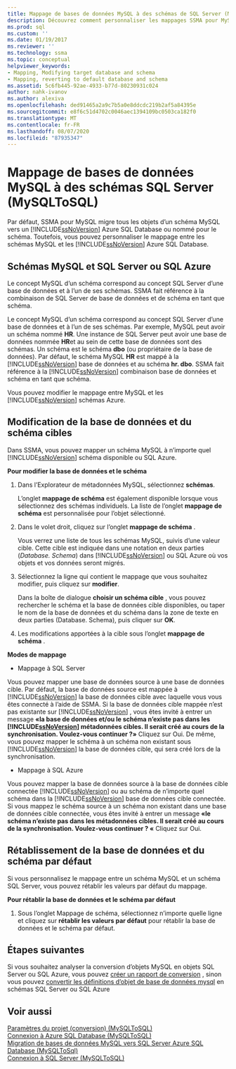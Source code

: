 ```yaml
---
title: Mappage de bases de données MySQL à des schémas de SQL Server (MySQLToSQL) | Microsoft Docs
description: Découvrez comment personnaliser les mappages SSMA pour MySQL entre les schémas MySQL et SQL Server ou Azure SQL Database ou accepter la valeur par défaut.
ms.prod: sql
ms.custom: ''
ms.date: 01/19/2017
ms.reviewer: ''
ms.technology: ssma
ms.topic: conceptual
helpviewer_keywords:
- Mapping, Modifying target database and schema
- Mapping, reverting to default database and schema
ms.assetid: 5c6fb445-92ae-4933-b77d-80230931c024
author: nahk-ivanov
ms.author: alexiva
ms.openlocfilehash: ded91465a2a9c7b5a0e8ddcdc219b2af5a84395e
ms.sourcegitcommit: e8f6c51d4702c0046aec1394109bc0503ca182f0
ms.translationtype: MT
ms.contentlocale: fr-FR
ms.lasthandoff: 08/07/2020
ms.locfileid: "87935347"
---
```

# <a name="mapping-mysql-databases-to-sql-server-schemas-mysqltosql"></a>Mappage de bases de données MySQL à des schémas SQL Server (MySQLToSQL)
Par défaut, SSMA pour MySQL migre tous les objets d’un schéma MySQL vers un [!INCLUDE[ssNoVersion](../../includes/ssnoversion-md.md)] Azure SQL Database ou nommé pour le schéma. Toutefois, vous pouvez personnaliser le mappage entre les schémas MySQL et les [!INCLUDE[ssNoVersion](../../includes/ssnoversion-md.md)] Azure SQL Database.  
  
## <a name="mysql-and-sql-server-or-sql-azure-schemas"></a>Schémas MySQL et SQL Server ou SQL Azure  
Le concept MySQL d’un schéma correspond au concept SQL Server d’une base de données et à l’un de ses schémas. SSMA fait référence à la combinaison de SQL Server de base de données et de schéma en tant que schéma.  
  
Le concept MySQL d’un schéma correspond au concept SQL Server d’une base de données et à l’un de ses schémas. Par exemple, MySQL peut avoir un schéma nommé **HR**. Une instance de SQL Server peut avoir une base de données nommée **HR**et au sein de cette base de données sont des schémas. Un schéma est le schéma **dbo** (ou propriétaire de la base de données). Par défaut, le schéma MySQL **HR** est mappé à la [!INCLUDE[ssNoVersion](../../includes/ssnoversion-md.md)] base de données et au schéma **hr. dbo**. SSMA fait référence à la [!INCLUDE[ssNoVersion](../../includes/ssnoversion-md.md)] combinaison base de données et schéma en tant que schéma.  
  
Vous pouvez modifier le mappage entre MySQL et les [!INCLUDE[ssNoVersion](../../includes/ssnoversion-md.md)] schémas Azure.  
  
## <a name="modifying-the-target-database-and-schema"></a>Modification de la base de données et du schéma cibles  
Dans SSMA, vous pouvez mapper un schéma MySQL à n’importe quel [!INCLUDE[ssNoVersion](../../includes/ssnoversion-md.md)] schéma disponible ou SQL Azure.  
  
**Pour modifier la base de données et le schéma**  
  
1.  Dans l’Explorateur de métadonnées MySQL, sélectionnez **schémas**.  
  
    L’onglet **mappage de schéma** est également disponible lorsque vous sélectionnez des schémas individuels. La liste de l’onglet **mappage de schéma** est personnalisée pour l’objet sélectionné.  
  
2.  Dans le volet droit, cliquez sur l’onglet **mappage de schéma** .  
  
    Vous verrez une liste de tous les schémas MySQL, suivis d’une valeur cible. Cette cible est indiquée dans une notation en deux parties (*Database. Schema*) dans [!INCLUDE[ssNoVersion](../../includes/ssnoversion-md.md)] ou SQL Azure où vos objets et vos données seront migrés.  
  
3.  Sélectionnez la ligne qui contient le mappage que vous souhaitez modifier, puis cliquez sur **modifier**.  
  
    Dans la boîte de dialogue **choisir un schéma cible** , vous pouvez rechercher le schéma et la base de données cible disponibles, ou taper le nom de la base de données et du schéma dans la zone de texte en deux parties (Database. Schema), puis cliquer sur **OK**.  
  
4.  Les modifications apportées à la cible sous l’onglet **mappage de schéma** .  
  
**Modes de mappage**  
  
-   Mappage à SQL Server  
  
Vous pouvez mapper une base de données source à une base de données cible. Par défaut, la base de données source est mappée à [!INCLUDE[ssNoVersion](../../includes/ssnoversion-md.md)] la base de données cible avec laquelle vous vous êtes connecté à l’aide de SSMA. Si la base de données cible mappée n’est pas existante sur [!INCLUDE[ssNoVersion](../../includes/ssnoversion-md.md)] , vous êtes invité à entrer un message **«la base de données et/ou le schéma n’existe pas dans les [!INCLUDE[ssNoVersion](../../includes/ssnoversion-md.md)] métadonnées cibles. Il serait créé au cours de la synchronisation. Voulez-vous continuer ?»** Cliquez sur Oui. De même, vous pouvez mapper le schéma à un schéma non existant sous [!INCLUDE[ssNoVersion](../../includes/ssnoversion-md.md)] la base de données cible, qui sera créé lors de la synchronisation.  
  
-   Mappage à SQL Azure  
  
Vous pouvez mapper la base de données source à la base de données cible connectée [!INCLUDE[ssNoVersion](../../includes/ssnoversion-md.md)] ou au schéma de n’importe quel schéma dans la [!INCLUDE[ssNoVersion](../../includes/ssnoversion-md.md)] base de données cible connectée. Si vous mappez le schéma source à un schéma non existant dans une base de données cible connectée, vous êtes invité à entrer un message **«le schéma n’existe pas dans les métadonnées cibles. Il serait créé au cours de la synchronisation. Voulez-vous continuer ? «** Cliquez sur Oui.  
  
## <a name="reverting-to-the-default-database-and-schema"></a>Rétablissement de la base de données et du schéma par défaut  
Si vous personnalisez le mappage entre un schéma MySQL et un schéma SQL Server, vous pouvez rétablir les valeurs par défaut du mappage.  
  
**Pour rétablir la base de données et le schéma par défaut**  
  
1.  Sous l’onglet Mappage de schéma, sélectionnez n’importe quelle ligne et cliquez sur **rétablir les valeurs par défaut** pour rétablir la base de données et le schéma par défaut.  
  
## <a name="next-steps"></a>Étapes suivantes  
Si vous souhaitez analyser la conversion d’objets MySQL en objets SQL Server ou SQL Azure, vous pouvez [créer un rapport de conversion](assessing-mysql-databases-for-conversion-mysqltosql.md) , sinon vous pouvez [convertir les définitions d’objet de base de données mysql](converting-mysql-databases-mysqltosql.md) en schémas SQL Server ou SQL Azure  
  
## <a name="see-also"></a>Voir aussi  
[Paramètres du projet &#40;conversion&#41; &#40;MySQLToSQL&#41;](../../ssma/mysql/project-settings-conversion-mysqltosql.md)  
[Connexion à Azure SQL Database &#40;MySQLToSQL&#41;](../../ssma/mysql/connecting-to-azure-sql-db-mysqltosql.md)  
[Migration de bases de données MySQL vers SQL Server Azure SQL Database &#40;MySQLToSql&#41;](../../ssma/mysql/migrating-mysql-databases-to-sql-server-azure-sql-db-mysqltosql.md)  
[Connexion à SQL Server &#40;MySQLToSQL&#41;](../../ssma/mysql/connecting-to-sql-server-mysqltosql.md)  
  
